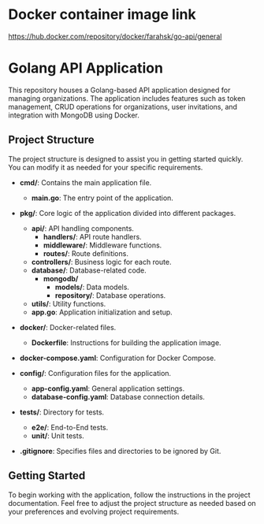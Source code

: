 # Docker container image link
https://hub.docker.com/repository/docker/farahsk/go-api/general

# Golang API Application

This repository houses a Golang-based API application designed for managing organizations. The application includes features such as token management, CRUD operations for organizations, user invitations, and integration with MongoDB using Docker.

## Project Structure

The project structure is designed to assist you in getting started quickly. You can modify it as needed for your specific requirements.

- **cmd/**: Contains the main application file.
  - **main.go**: The entry point of the application.

- **pkg/**: Core logic of the application divided into different packages.
  - **api/**: API handling components.
    - **handlers/**: API route handlers.
    - **middleware/**: Middleware functions.
    - **routes/**: Route definitions.
  - **controllers/**: Business logic for each route.
  - **database/**: Database-related code.
    - **mongodb/**
      - **models/**: Data models.
      - **repository/**: Database operations.
  - **utils/**: Utility functions.
  - **app.go**: Application initialization and setup.

- **docker/**: Docker-related files.
  - **Dockerfile**: Instructions for building the application image.

- **docker-compose.yaml**: Configuration for Docker Compose.

- **config/**: Configuration files for the application.
  - **app-config.yaml**: General application settings.
  - **database-config.yaml**: Database connection details.

- **tests/**: Directory for tests.
  - **e2e/**: End-to-End tests.
  - **unit/**: Unit tests.

- **.gitignore**: Specifies files and directories to be ignored by Git.

## Getting Started

To begin working with the application, follow the instructions in the project documentation. Feel free to adjust the project structure as needed based on your preferences and evolving project requirements.
